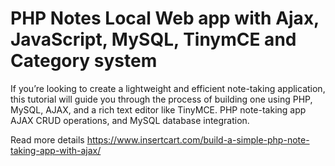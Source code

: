 # PHP Notes Local Web app with Ajax, JavaScript, MySQL, TinymCE and Category system

If you’re looking to create a lightweight and efficient note-taking application, this tutorial will guide you through the process of building one using PHP, MySQL, AJAX, and a rich text editor like TinyMCE. PHP note-taking app AJAX CRUD operations, and MySQL database integration.

Read more details
https://www.insertcart.com/build-a-simple-php-note-taking-app-with-ajax/
